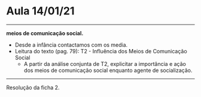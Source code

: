 # Aula 14/01/21
---
**meios de comunicação social.**
- Desde a infância contactamos com os media.
- Leitura do texto (pag. 79): T2 - Influência dos Meios de Comunicação Social
   - A partir da análise conjunta de T2, explicitar a importância e ação dos meios de comunicação social enquanto agente de socialização.
---
Resolução da ficha 2.
